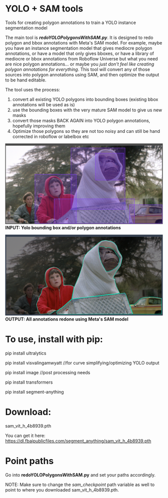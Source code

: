 # YOLO + SAM tools
Tools for creating polygon annotations to train a YOLO instance segmentation model 

The main tool is ***redoYOLOPolygonsWithSAM.py***.  It is designed to redo polygon and bbox annotations with Meta's SAM model.  For example, maybe you have an instance segmentation model that gives mediocre polygon annotations, or have a model that only gives bboxes, or have a library of mediocre or bbox annotations from Roboflow Universe but what you need are nice polygon annotations... or maybe you *just don't feel like creating polygon annotations for everything*.  This tool will convert any of those sources into polygon annotations using SAM, and then optimize the output to be hand editable.  

The tool uses the process:
1. convert all existing YOLO polygons into bounding boxes (existing bbox annotations will be used as is)
2. use the bounding boxes with the very mature SAM model to give us new masks
3. convert those masks BACK AGAIN into YOLO polygon annotations, hopefully improving them
4. Optimize those polygons so they are not too noisy and can still be hand corrected in roboflow or labelbox etc

![INPUT: A folder of images with Yolo bounding box and/or polygon annotations](a.png)
**INPUT: Yolo bounding box and/or polygon annotations**

![OUTPUT: Redone Yolo bounding box annotations using Meta's SAM model](b.png)
**OUTPUT: All annotations redone using Meta's SAM model**

# To use, install with pip:

pip install ultralytics

pip install visvalingamwyatt  //for curve simplifying/optimizing YOLO output

pip install image //post processing needs

pip install transformers

pip install segment-anything


# Download:
sam_vit_h_4b8939.pth

You can get it here:
https://dl.fbaipublicfiles.com/segment_anything/sam_vit_h_4b8939.pth


# Point paths
Go into **redoYOLOPolygonsWithSAM.py** and set your paths accordingly.

NOTE: Make sure to change the *sam_checkpoint* path variable as well to point to where you downloaded sam_vit_h_4b8939.pth.


